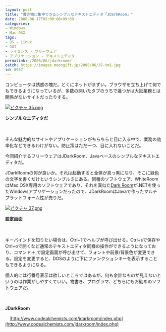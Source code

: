 ```yaml
---
layout: post
title: "書き物に集中できるシンプルなテキストエディタ「JDarkRoom」"
date: 2008-06-17T09:00:00+09:00
categories:
- Windows
- Mac OSX
tags: 
- OS - Linux
- GUI
- ライセンス - フリーウェア
- アプリケーション - テキストエディタ
permalink: /2008/06/jdarkroom/
catch: https://images.moongift.jp/2008/06/37-tm1.jpg
id: 8957
---
```

コンピュータは誘惑の塊だ。とくにネットがまずい。ブラウザを立ち上げて何でもできるようになっているが、多数の開いたタブのうちで幾つかは大抵業務とは関係がないサイトだったりする。

  

[![ピクチャ 35.png](https://images.moongift.jp/2008/06/35-tm1.jpg)](https://images.moongift.jp/2008/06/351.jpg)  
  
**シンプルなエディタだ**

  

　

  

そんな魅力的なサイトやアプリケーションがちらちらと目に入る中で、業務の効率化などできるわけがない。防止策はただ一つ、目に入れないことだ。

  

今回紹介するフリーウェアはJDarkRoom、Javaベースのシンプルなテキストエディタだ。

  
  
<!--more-->  

JDarkRoomの何が良いか。それは起動すると全体が真っ黒になり、そこに緑色の文字を書くだけというシンプルさにある。同種のソフトウェア、WhiteRoomはMac OSX専用のソフトウェアであり、それを真似た[Dark Room](http://www.moongift.jp/2008/06/dark_room/)が.NETを使ったWindowsアプリケーションだったので、JDarkRoomはJavaで作ったマルチプラットフォーム性が売りだ。

  

[![ピクチャ 37.png](https://images.moongift.jp/2008/06/37-tm1.jpg)](https://images.moongift.jp/2008/06/371.jpg)  
  
**設定画面**

  

　

  

キーバインドを知りたい場合は、Ctrl+?でヘルプが呼び出せる。Ctrl+sで保存やCtrl+oで開くなど通常のテキストエディタ同様の操作ができるようになっており、コマンド＋,で設定画面が呼び出せて、フォントや前景/背景色が変更できる。設定を変更すると、DOSのように下にファンクションキーを表示することもできるようになる。

  

個人的には行番号表示は欲しいところではあるが、何も余計なものが見えないというのは作業がしやすくていい。物書き、プログラマ、どちらにもお勧めのソフトウェアだ。

  

　

  

**JDarkRoom**  
  
　[http://www.codealchemists.com/jdarkroom/index.php](http://www.codealchemists.com/jdarkroom/index.php)

  

